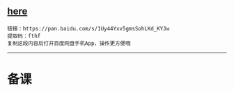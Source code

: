 [here](https://pan.baidu.com/s/1Uy44Yxv5gmsSohLKd_KYJw )
---

```
链接：https://pan.baidu.com/s/1Uy44Yxv5gmsSohLKd_KYJw 
提取码：fthf 
复制这段内容后打开百度网盘手机App，操作更方便哦
```
---
# 备课
